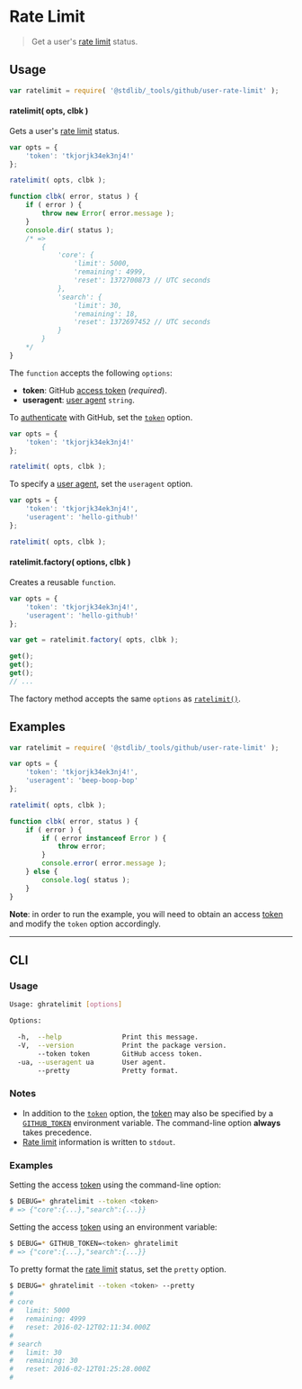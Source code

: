 <!--

@license Apache-2.0

Copyright (c) 2021 The Stdlib Authors.

Licensed under the Apache License, Version 2.0 (the "License");
you may not use this file except in compliance with the License.
You may obtain a copy of the License at

   http://www.apache.org/licenses/LICENSE-2.0

Unless required by applicable law or agreed to in writing, software
distributed under the License is distributed on an "AS IS" BASIS,
WITHOUT WARRANTIES OR CONDITIONS OF ANY KIND, either express or implied.
See the License for the specific language governing permissions and
limitations under the License.

-->

# Rate Limit

> Get a user's [rate limit][github-rate-limit] status.

<!-- Section to include introductory text. Make sure to keep an empty line after the intro `section` element and another before the `/section` close. -->

<section class="intro">

</section>

<!-- /.intro -->

<!-- Package usage documentation. -->

<section class="usage">

## Usage

```javascript
var ratelimit = require( '@stdlib/_tools/github/user-rate-limit' );
```

<a name="ratelimit"></a>

#### ratelimit( opts, clbk )

Gets a user's [rate limit][github-rate-limit] status.

<!-- run-disable -->

```javascript
var opts = {
    'token': 'tkjorjk34ek3nj4!'
};

ratelimit( opts, clbk );

function clbk( error, status ) {
    if ( error ) {
        throw new Error( error.message );
    }
    console.dir( status );
    /* =>
        {
            'core': {
                'limit': 5000,
                'remaining': 4999,
                'reset': 1372700873 // UTC seconds
            },
            'search': {
                'limit': 30,
                'remaining': 18,
                'reset': 1372697452 // UTC seconds
            }
        }
    */
}
```

The `function` accepts the following `options`:

-   **token**: GitHub [access token][github-token] (_required_).
-   **useragent**: [user agent][github-user-agent] `string`.

To [authenticate][github-oauth2] with GitHub, set the [`token`][github-token] option.

<!-- run-disable -->

```javascript
var opts = {
    'token': 'tkjorjk34ek3nj4!'
};

ratelimit( opts, clbk );
```

To specify a [user agent][github-user-agent], set the `useragent` option.

<!-- run-disable -->

```javascript
var opts = {
    'token': 'tkjorjk34ek3nj4!',
    'useragent': 'hello-github!'
};

ratelimit( opts, clbk );
```

#### ratelimit.factory( options, clbk )

Creates a reusable `function`.

<!-- run-disable -->

```javascript
var opts = {
    'token': 'tkjorjk34ek3nj4!',
    'useragent': 'hello-github!'
};

var get = ratelimit.factory( opts, clbk );

get();
get();
get();
// ...
```

The factory method accepts the same `options` as [`ratelimit()`](#ratelimit).

</section>

<!-- /.usage -->

<!-- Package usage notes. Make sure to keep an empty line after the `section` element and another before the `/section` close. -->

<section class="notes">

</section>

<!-- /.notes -->

<!-- Package usage examples. -->

<section class="examples">

## Examples

<!-- run-disable -->

```javascript
var ratelimit = require( '@stdlib/_tools/github/user-rate-limit' );

var opts = {
    'token': 'tkjorjk34ek3nj4!',
    'useragent': 'beep-boop-bop'
};

ratelimit( opts, clbk );

function clbk( error, status ) {
    if ( error ) {
        if ( error instanceof Error ) {
            throw error;
        }
        console.error( error.message );
    } else {
        console.log( status );
    }
}
```

**Note**: in order to run the example, you will need to obtain an access [token][github-token] and modify the `token` option accordingly.

</section>

<!-- /.examples -->

<!-- Section for describing a command-line interface. -->

* * *

<section class="cli">

## CLI

<!-- CLI usage documentation. -->

<section class="usage">

### Usage

```bash
Usage: ghratelimit [options]

Options:

  -h,  --help               Print this message.
  -V,  --version            Print the package version.
       --token token        GitHub access token.
  -ua, --useragent ua       User agent.
       --pretty             Pretty format.
```

</section>

<!-- /.usage -->

<!-- CLI usage notes. Make sure to keep an empty line after the `section` element and another before the `/section` close. -->

<section class="notes">

### Notes

-   In addition to the [`token`][github-token] option, the [token][github-token] may also be specified by a [`GITHUB_TOKEN`][github-token] environment variable. The command-line option **always** takes precedence.
-   [Rate limit][github-rate-limit] information is written to `stdout`.

</section>

<!-- /.notes -->

<!-- CLI usage examples. -->

<section class="examples">

### Examples

Setting the access [token][github-token] using the command-line option:

<!-- run-disable -->

```bash
$ DEBUG=* ghratelimit --token <token>
# => {"core":{...},"search":{...}}
```

Setting the access [token][github-token] using an environment variable:

<!-- run-disable -->

```bash
$ DEBUG=* GITHUB_TOKEN=<token> ghratelimit
# => {"core":{...},"search":{...}}
```

To pretty format the [rate limit][github-rate-limit] status, set the `pretty` option.

<!-- run-disable -->

```bash
$ DEBUG=* ghratelimit --token <token> --pretty
#
# core
#   limit: 5000
#   remaining: 4999
#   reset: 2016-02-12T02:11:34.000Z
#
# search
#   limit: 30
#   remaining: 30
#   reset: 2016-02-12T01:25:28.000Z
#
```

</section>

<!-- /.examples -->

</section>

<!-- /.cli -->

<!-- Section to include cited references. If references are included, add a horizontal rule *before* the section. Make sure to keep an empty line after the `section` element and another before the `/section` close. -->

<section class="references">

</section>

<!-- /.references -->

<!-- Section for related `stdlib` packages. Do not manually edit this section, as it is automatically populated. -->

<section class="related">

</section>

<!-- /.related -->

<!-- Section for all links. Make sure to keep an empty line after the `section` element and another before the `/section` close. -->

<section class="links">

[github-token]: https://github.com/settings/tokens/new

[github-oauth2]: https://developer.github.com/v3/#oauth2-token-sent-in-a-header

[github-user-agent]: https://developer.github.com/v3/#user-agent-required

[github-rate-limit]: https://developer.github.com/v3/rate_limit/

</section>

<!-- /.links -->
